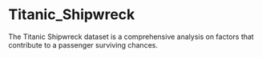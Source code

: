 # Titanic_Shipwreck
The Titanic Shipwreck  dataset is a comprehensive analysis on factors that contribute to a passenger surviving chances.
